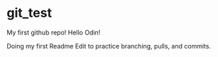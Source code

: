 # git_test
My first github repo!
Hello Odin!

Doing my first Readme Edit to practice branching, pulls, and commits.
